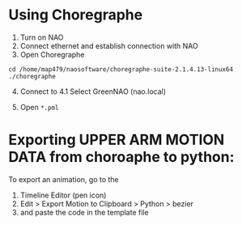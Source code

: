 
# Using Choregraphe

1. Turn on NAO
2. Connect ethernet and establish connection with NAO
3. Open Choregraphe

```
cd /home/map479/naosoftware/choregraphe-suite-2.1.4.13-linux64
./choregraphe
```

4. Connect to
	4.1 Select GreenNAO (nao.local)

5.  Open `*.pml` 




# Exporting UPPER ARM MOTION DATA from choroaphe to python:

To export an animation, go to the
1. Timeline Editor (pen icon)
2. Edit > Export Motion to Clipboard > Python > bezier
3. and paste the code in the template file




